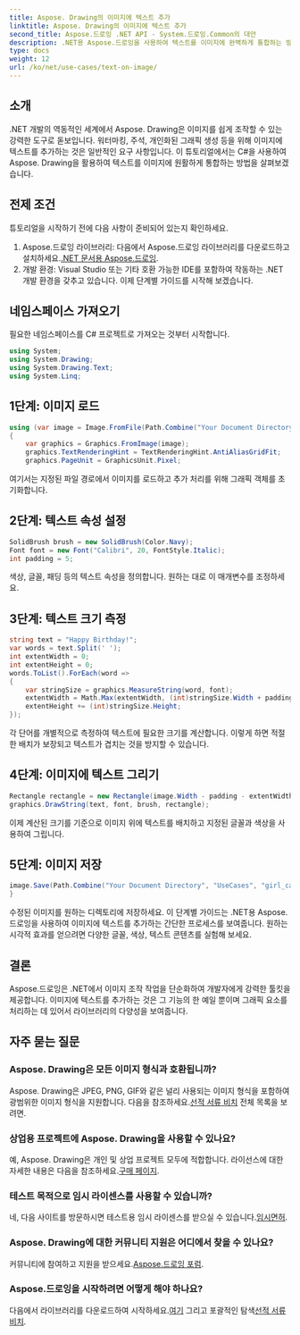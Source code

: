 ```yaml
---
title: Aspose. Drawing의 이미지에 텍스트 추가
linktitle: Aspose. Drawing의 이미지에 텍스트 추가
second_title: Aspose.드로잉 .NET API - System.드로잉.Common의 대안
description: .NET용 Aspose.드로잉을 사용하여 텍스트를 이미지에 완벽하게 통합하는 방법을 살펴보세요. 간편한 이미지 조작을 위한 단계별 가이드를 따르세요. 지금 다운로드하세요!
type: docs
weight: 12
url: /ko/net/use-cases/text-on-image/
---
```

## 소개
.NET 개발의 역동적인 세계에서 Aspose. Drawing은 이미지를 쉽게 조작할 수 있는 강력한 도구로 돋보입니다. 워터마킹, 주석, 개인화된 그래픽 생성 등을 위해 이미지에 텍스트를 추가하는 것은 일반적인 요구 사항입니다. 이 튜토리얼에서는 C#을 사용하여 Aspose. Drawing을 활용하여 텍스트를 이미지에 원활하게 통합하는 방법을 살펴보겠습니다.
## 전제 조건
튜토리얼을 시작하기 전에 다음 사항이 준비되어 있는지 확인하세요.
1.  Aspose.드로잉 라이브러리: 다음에서 Aspose.드로잉 라이브러리를 다운로드하고 설치하세요.[.NET 문서용 Aspose.드로잉](https://reference.aspose.com/drawing/net/).
2. 개발 환경: Visual Studio 또는 기타 호환 가능한 IDE를 포함하여 작동하는 .NET 개발 환경을 갖추고 있습니다.
이제 단계별 가이드를 시작해 보겠습니다.
## 네임스페이스 가져오기
필요한 네임스페이스를 C# 프로젝트로 가져오는 것부터 시작합니다.
```csharp
using System;
using System.Drawing;
using System.Drawing.Text;
using System.Linq;
```
## 1단계: 이미지 로드
```csharp
using (var image = Image.FromFile(Path.Combine("Your Document Directory", "UseCases", "girl.jpg")))
{
    var graphics = Graphics.FromImage(image);
    graphics.TextRenderingHint = TextRenderingHint.AntiAliasGridFit;
    graphics.PageUnit = GraphicsUnit.Pixel;
```
여기서는 지정된 파일 경로에서 이미지를 로드하고 추가 처리를 위해 그래픽 객체를 초기화합니다.
## 2단계: 텍스트 속성 설정
```csharp
SolidBrush brush = new SolidBrush(Color.Navy);
Font font = new Font("Calibri", 20, FontStyle.Italic);
int padding = 5;
```
색상, 글꼴, 패딩 등의 텍스트 속성을 정의합니다. 원하는 대로 이 매개변수를 조정하세요.
## 3단계: 텍스트 크기 측정
```csharp
string text = "Happy Birthday!";
var words = text.Split(' ');
int extentWidth = 0;
int extentHeight = 0;
words.ToList().ForEach(word =>
{
    var stringSize = graphics.MeasureString(word, font);
    extentWidth = Math.Max(extentWidth, (int)stringSize.Width + padding);
    extentHeight += (int)stringSize.Height;
});
```
각 단어를 개별적으로 측정하여 텍스트에 필요한 크기를 계산합니다. 이렇게 하면 적절한 배치가 보장되고 텍스트가 겹치는 것을 방지할 수 있습니다.
## 4단계: 이미지에 텍스트 그리기
```csharp
Rectangle rectangle = new Rectangle(image.Width - padding - extentWidth, image.Height - padding - extentHeight, extentWidth, extentHeight);
graphics.DrawString(text, font, brush, rectangle);
```
이제 계산된 크기를 기준으로 이미지 위에 텍스트를 배치하고 지정된 글꼴과 색상을 사용하여 그립니다.
## 5단계: 이미지 저장
```csharp
image.Save(Path.Combine("Your Document Directory", "UseCases", "girl_card_out.jpg"));
}
```
수정된 이미지를 원하는 디렉토리에 저장하세요.
이 단계별 가이드는 .NET용 Aspose.드로잉을 사용하여 이미지에 텍스트를 추가하는 간단한 프로세스를 보여줍니다. 원하는 시각적 효과를 얻으려면 다양한 글꼴, 색상, 텍스트 콘텐츠를 실험해 보세요.
## 결론
Aspose.드로잉은 .NET에서 이미지 조작 작업을 단순화하여 개발자에게 강력한 툴킷을 제공합니다. 이미지에 텍스트를 추가하는 것은 그 기능의 한 예일 뿐이며 그래픽 요소를 처리하는 데 있어서 라이브러리의 다양성을 보여줍니다.
## 자주 묻는 질문
### Aspose. Drawing은 모든 이미지 형식과 호환됩니까?
 Aspose. Drawing은 JPEG, PNG, GIF와 같은 널리 사용되는 이미지 형식을 포함하여 광범위한 이미지 형식을 지원합니다. 다음을 참조하세요.[선적 서류 비치](https://reference.aspose.com/drawing/net/) 전체 목록을 보려면.
### 상업용 프로젝트에 Aspose. Drawing을 사용할 수 있나요?
예, Aspose. Drawing은 개인 및 상업 프로젝트 모두에 적합합니다. 라이선스에 대한 자세한 내용은 다음을 참조하세요.[구매 페이지](https://purchase.aspose.com/buy).
### 테스트 목적으로 임시 라이센스를 사용할 수 있습니까?
 네, 다음 사이트를 방문하시면 테스트용 임시 라이센스를 받으실 수 있습니다.[임시면허](https://purchase.aspose.com/temporary-license/).
### Aspose. Drawing에 대한 커뮤니티 지원은 어디에서 찾을 수 있나요?
 커뮤니티에 참여하고 지원을 받으세요.[Aspose.드로잉 포럼](https://forum.aspose.com/c/diagram/17).
### Aspose.드로잉을 시작하려면 어떻게 해야 하나요?
 다음에서 라이브러리를 다운로드하여 시작하세요.[여기](https://releases.aspose.com/drawing/net/) 그리고 포괄적인 탐색[선적 서류 비치](https://reference.aspose.com/drawing/net/).